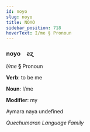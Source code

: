 ```yaml
---
id: noyo
slug: noyo
title: NOYO
sidebar_position: 718
hoverText: I/me § Pronoun
---
```


### noyo&emsp;<span kind="abugida">ƨɀ</span>

*I/me* **§** Pronoun

**Verb**: to be me

**Noun**: I/me

**Modifier**: my

Aymara naya undefined

*Quechumaran Language Family*